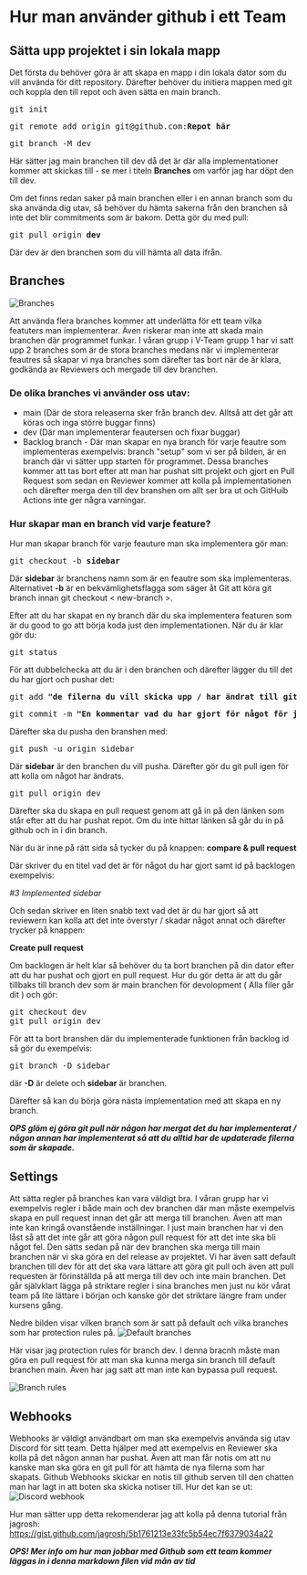 # Hur man använder github i ett Team

## Sätta upp projektet i sin lokala mapp

Det första du behöver göra är att skapa en mapp i din lokala dator som du vill använda för ditt repository. Därefter behöver du initiera mappen med git och koppla den till repot och även sätta en main branch.

<pre>git init</pre>
<pre>git remote add origin git@github.com:<b>Repot här</b></pre>
<pre>git branch -M dev</pre>

Här sätter jag main branchen till dev då det är där alla implementationer kommer att skickas till - se mer i titeln **Branches** om varför jag har döpt den till dev.

Om det finns redan saker på main branchen eller i en annan branch som du ska använda dig utav, så behöver du hämta sakerna från den branchen så inte det blir commitments som är bakom. Detta gör du med pull:

<pre>git pull origin <b>dev</b></pre>

Där dev är den branchen som du vill hämta all data ifrån.

## Branches

![Branches](assets/branches.png "branches")

Att använda flera branches kommer att underlätta för ett team vilka featuters man implementerar. Även riskerar man inte att skada main branchen där programmet funkar. I våran grupp i V-Team grupp 1 har vi satt upp 2 branches som är de stora branches medans när vi implementerar feautres så skapar vi nya branches som därefter tas bort när de är klara, godkända av Reviewers och mergade till dev branchen.

### De olika branches vi använder oss utav:

- main (Där de stora releaserna sker från branch dev. Alltså att det går att köras och inga större buggar finns)
- dev (Där man implementerar feautersen och fixar buggar)
- Backlog branch - Där man skapar en nya branch för varje feautre som implementeras exempelvis: branch "setup" som vi ser på bilden, är en branch där vi sätter upp starten för programmet. Dessa branches kommer att tas bort efter att man har pushat sitt projekt och gjort en Pull Request som sedan en Reviewer kommer att kolla på implementationen och därefter merga den till dev branshen om allt ser bra ut och GitHuib Actions inte ger några varningar.

### Hur skapar man en branch vid varje feature?

Hur man skapar branch för varje feauture man ska implementera gör man:

<pre>git checkout -b <b>sidebar</b></pre>

Där **sidebar** är branchens namn som är en feautre som ska implementeras.
Alternativet **-b** är en bekvämlighetsflagga som säger åt Git att köra git branch innan git checkout
< new-branch >.

Efter att du har skapat en ny branch där du ska implementera featuren som är du good to go att börja koda just den implementationen. När du är klar gör du:

<pre>git status</pre>

För att dubbelchecka att du är i den branchen och därefter lägger du till det du har gjort och pushar det:

<pre>git add <b>"de filerna du vill skicka upp / har ändrat till github"</b></pre>
<pre>git commit -m <b>"En kommentar vad du har gjort för något för just den filen"</b></pre>

Därefter ska du pusha den branshen med:

<pre>git push -u origin sidebar</pre>

Där **sidebar** är den branchen du vill pusha.
Därefter gör du git pull igen för att kolla om något har ändrats.

<pre>git pull origin dev</pre>

Därefter ska du skapa en pull request genom att gå in på den länken som står efter att du har pushat repot. Om du inte hittar länken så går du in på github och in i din branch.

När du är inne på rätt sida så tycker du på knappen:
**compare & pull request**

Där skriver du en titel vad det är för något du har gjort samt id på backlogen exempelvis:

_#3 Implemented sidebar_

Och sedan skriver en liten snabb text vad det är du har gjort så att reviewern kan kolla att det inte överstyr / skadar något annat och därefter trycker på knappen:

**Create pull request**

Om backlogen är helt klar så behöver du ta bort branchen på din dator efter att du har pushat och gjort en pull request. Hur du gör detta är att du går tillbaks till branch dev som är main branchen för devolopment ( Alla filer går dit ) och gör:

<pre>git checkout dev
git pull origin dev</pre>

För att ta bort branshen där du implementerade funktionen från backlog id så gör du exempelvis:

<pre>git branch -D sidebar</pre>

där **-D** är delete och **sidebar** är branchen.

Därefter så kan du börja göra nästa implementation med att skapa en ny branch.

**_OPS glöm ej göra git pull när någon har mergat det du har implementerat / någon annan har implementerat så att du alltid har de updaterade filerna som är skapade._**

## Settings

Att sätta regler på branches kan vara väldigt bra. I våran grupp har vi exempelvis regler i både main och dev branchen där man måste exempelvis skapa en pull request innan det går att merga till branchen. Även att man inte kan kringå ovanstående inställningar. I just main branchen har vi den låst så att det inte går att göra någon pull request för att det inte ska bli något fel. Den sätts sedan på när dev branchen ska merga till main branchen när vi ska göra en del release av projektet. Vi har även satt default branchen till dev för att det ska vara lättare att göra git pull och även att pull requesten är förinställda på att merga till dev och inte main branchen. Det går självklart lägga på striktare regler i sina branches men just nu kör vårat team på lite lättare i början och kanske gör det striktare längre fram under kursens gång.

Nedre bilden visar vilken branch som är satt på default och vilka branches som har protection rules på.
![Default branches](assets/branch1.png "Default branches")

Här visar jag protection rules för branch dev. I denna bracnh måste man göra en pull request för att man ska kunna merga sin branch till default branchen main. Även har jag satt att man inte kan bypassa pull request.

![Branch rules](assets/branchRule.png "Branch rules")

## Webhooks

Webhooks är väldigt användbart om man ska exempelvis använda sig utav Discord för sitt team. Detta hjälper med att exempelvis en Reviewer ska kolla på det någon annan har pushat. Även att man får notis om att nu kanske man ska göra en git pull för att hämta de nya filerna som har skapats. Github Webhooks skickar en notis till github serven till den chatten man har lagt in att boten ska skicka notiser till. Hur det kan se ut:
![Discord webhook](assets/webhook.png "Discord webhook")

Hur man sätter upp detta rekomenderar jag att kolla på denna tutorial från jagrosh: https://gist.github.com/jagrosh/5b1761213e33fc5b54ec7f6379034a22

**_OPS! Mer info om hur man jobbar med Github som ett team kommer läggas in i denna markdown filen vid mån av tid_**

